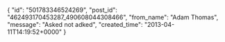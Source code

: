  {
   "id": "501783346524269",
   "post_id": "462493170453287_490608044308466",
   "from_name": "Adam Thomas",
   "message": "Asked not adked",
   "created_time": "2013-04-11T14:19:52+0000"
 }
